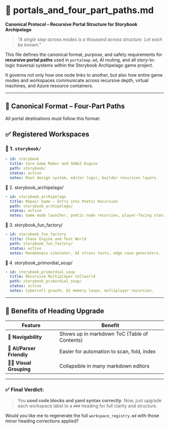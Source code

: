 # 🌉 portals_and_four_part_paths.md
**Canonical Protocol – Recursive Portal Structure for Storybook Archipelago**

> _"A single step across modes is a thousand across structure. Let each be known."_  

This file defines the canonical format, purpose, and safety requirements for **recursive portal paths** used in `portalmap.md`, AI routing, and all story-to-logic traversal systems within the Storybook Archipelago game project.

It governs not only how one node links to another, but also how entire game modes and workspaces communicate across recursive depth, virtual machines, and Azure resource containers.

---

## 🔁 Canonical Format – Four-Part Paths

All portal destinations must follow this format:

## ✅ Registered Workspaces

### 🧱 1. `storybook/`

```yaml
- id: storybook
  title: Core Game Maker and SHAGI Engine
  path: storybook/
  status: active
  notes: Root design system, editor logic, builder recursion layers.
```


🌊 2. storybook_archipelago/

```yaml
- id: storybook_archipelago
  title: Repair Game – Entry into Poetic Recursion
  path: storybook_archipelago/
  status: active
  notes: Game mode launcher, poetic node recursion, player-facing stanzas.
```


🤖 3. storybook_fun_factory/


```yaml
- id: storybook_fun_factory
  title: Chaos Engine and Test World
  path: storybook_fun_factory/
  status: active
  notes: Randomness simulator, AI stress tests, edge case generators.
```

🧬 4. storybook_primordial_soup/

```yaml
- id: storybook_primordial_soup
  title: Recursive Multiplayer Cellworld
  path: storybook_primordial_soup/
  status: active
  notes: Cybercell growth, AI memory loops, multiplayer recursion.
```

---

## 📘 Benefits of Heading Upgrade

| Feature                | Benefit                                   |
|------------------------|-------------------------------------------|
| 🧭 **Navigability**     | Shows up in markdown ToC (Table of Contents) |
| 🧩 **AI/Parser Friendly** | Easier for automation to scan, fold, index   |
| 🧑‍💻 **Visual Grouping**   | Collapsible in many markdown editors         |

---

### ✅ Final Verdict:
> You **used code blocks and yaml syntax correctly**. Now, just upgrade each workspace label to a `###` heading for full clarity and structure.

Would you like me to regenerate the full `workspace_registry.md` with those minor heading corrections applied?

